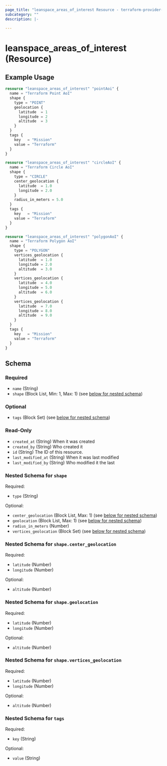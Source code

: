 ```yaml
---
page_title: "leanspace_areas_of_interest Resource - terraform-provider-leanspace"
subcategory: ""
description: |-
  
---
```


# leanspace_areas_of_interest (Resource)



## Example Usage

```terraform
resource "leanspace_areas_of_interest" "pointAoi" {
  name = "Terraform Point AoI"
  shape {
    type = "POINT"
    geolocation {
      latitude  = 1
      longitude = 2
      altitude  = 3
    }
  }
  tags {
    key   = "Mission"
    value = "Terraform"
  }
}

resource "leanspace_areas_of_interest" "circleAoI" {
  name = "Terraform Circle AoI"
  shape {
    type = "CIRCLE"
    center_geolocation {
      latitude  = 1.0
      longitude = 2.0
    }
    radius_in_meters = 5.0
  }
  tags {
    key   = "Mission"
    value = "Terraform"
  }
}

resource "leanspace_areas_of_interest" "polygonAoI" {
  name = "Terraform Polygon AoI"
  shape {
    type = "POLYGON"
    vertices_geolocation {
      latitude  = 1.0
      longitude = 2.0
      altitude  = 3.0
    }
    vertices_geolocation {
      latitude  = 4.0
      longitude = 5.0
      altitude  = 6.0
    }
    vertices_geolocation {
      latitude  = 7.0
      longitude = 8.0
      altitude  = 9.0
    }
  }
  tags {
    key   = "Mission"
    value = "Terraform"
  }
}
```

<!-- schema generated by tfplugindocs -->
## Schema

### Required

- `name` (String)
- `shape` (Block List, Min: 1, Max: 1) (see [below for nested schema](#nestedblock--shape))

### Optional

- `tags` (Block Set) (see [below for nested schema](#nestedblock--tags))

### Read-Only

- `created_at` (String) When it was created
- `created_by` (String) Who created it
- `id` (String) The ID of this resource.
- `last_modified_at` (String) When it was last modified
- `last_modified_by` (String) Who modified it the last

<a id="nestedblock--shape"></a>
### Nested Schema for `shape`

Required:

- `type` (String)

Optional:

- `center_geolocation` (Block List, Max: 1) (see [below for nested schema](#nestedblock--shape--center_geolocation))
- `geolocation` (Block List, Max: 1) (see [below for nested schema](#nestedblock--shape--geolocation))
- `radius_in_meters` (Number)
- `vertices_geolocation` (Block Set) (see [below for nested schema](#nestedblock--shape--vertices_geolocation))

<a id="nestedblock--shape--center_geolocation"></a>
### Nested Schema for `shape.center_geolocation`

Required:

- `latitude` (Number)
- `longitude` (Number)

Optional:

- `altitude` (Number)


<a id="nestedblock--shape--geolocation"></a>
### Nested Schema for `shape.geolocation`

Required:

- `latitude` (Number)
- `longitude` (Number)

Optional:

- `altitude` (Number)


<a id="nestedblock--shape--vertices_geolocation"></a>
### Nested Schema for `shape.vertices_geolocation`

Required:

- `latitude` (Number)
- `longitude` (Number)

Optional:

- `altitude` (Number)



<a id="nestedblock--tags"></a>
### Nested Schema for `tags`

Required:

- `key` (String)

Optional:

- `value` (String)
